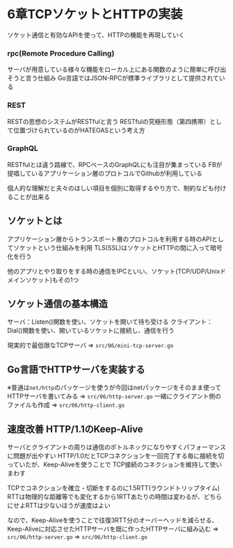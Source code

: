 # 6章TCPソケットとHTTPの実装

ソケット通信と有効なAPIを使って、HTTPの機能を再現していく

### rpc(Remote Procedure Calling)
サーバが用意している様々な機能をローカル上にある関数のように簡単に呼び出そうと言う仕組み
Go言語ではJSON-RPCが標準ライブラリとして提供されている

### REST
RESTの思想のシステムがRESTfulと言う
RESTfulの究極形態（第四携帯）として位置づけられているのがHATEOASという考え方

### GraphQL
RESTfulとは違う路線で、RPCベースのGraphQLにも注目が集まっている
FBが提唱しているアプリケーション層のプロトコルでGithubが利用している

個人的な理解だと夫々のほしい項目を個別に取得するやり方で、制約なども付けることが出来る

## ソケットとは
アプリケーション層からトランスポート層のプロトコルを利用する時のAPIとしてソケットという仕組みを利用
TLS(SSL)はソケットとHTTPの間に入って暗号化を行う

他のアプリとやり取りをする時の通信をIPCといい、ソケット(TCP/UDP/Unixドメインソケット)もその1つ

## ソケット通信の基本構造

サーバ：Listen()関数を使い、ソケットを開いて待ち受ける
クライアント：Dial()関数を使い、開いているソケットに接続し、通信を行う

現実的で最低限なTCPサーバ => `src/06/mini-tcp-server.go`

## Go言語でHTTPサーバを実装する

※普通は`net/http`のパッケージを使うが今回はnetパッケージをそのまま使ってHTTPサーバを書いてみる
  => `src/06/http-server.go`
一緒にクライアント側のファイルも作成
  => `src/06/http-client.go`

## 速度改善 HTTP/1.1のKeep-Alive
サーバとクライアントの周りは通信のボトルネックになりやすくパフォーマンスに問題が出やすい
HTTP/1.0だとTCPコネクションを一回完了する毎に接続を切っていたが、Keep-Aliveを使うことで
TCP接続のコネクションを維持して使いまわす

TCPでコネクションを確立・切断をするのに1.5RTT(ラウンドトリップタイム)
RTTは物理的な距離等でも変化するから1RTTあたりの時間は変わるが、どちらにせよRTTは少ないほうが速度はよい

なので、Keep-Aliveを使うことで往復3RTT分のオーバーヘッドを減らせる、Keep-Aliveに対応させたHTTPサーバを既に作ったHTTPサーバに組み込む
  => `src/06/http-server.go`
  => `src/06/http-client.go`
